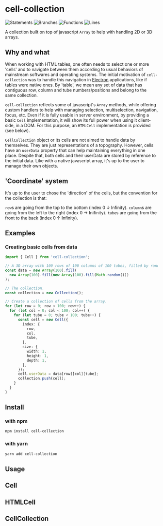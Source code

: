 # cell-collection

![Statements](https://img.shields.io/badge/statements-100%25-brightgreen.svg?style=flat) ![Branches](https://img.shields.io/badge/branches-86.55%25-yellow.svg?style=flat) ![Functions](https://img.shields.io/badge/functions-100%25-brightgreen.svg?style=flat) ![Lines](https://img.shields.io/badge/lines-100%25-brightgreen.svg?style=flat)

A collection built on top of javascript `Array` to help with handling 2D or 3D arrays.

## Why and what

When working with HTML tables, one often needs to select one or more 'cells' and to navigate between them according to usual behaviors of mainstream softwares and operating systems. The initial motivation of `cell-collection` was to handle this navigation in [Electron](https://www.electronjs.org/) applications, like if tables were native ones. By 'table', we mean any set of data that has contiguous row, column and tube numbers/positions and belong to the same collection.

`cell-collection` reflects some of javascript's `Array` methods, while offering custom handlers to help with managing selection, multiselection, navigation, focus, etc. Even if it is fully usable in server environment, by providing a basic `Cell` implementation, it will show its full power when using it client-side, in a DOM. For this purpose, an `HTMLCell` implementation is provided (see below).

`CellCollection` object or its cells are not aimed to handle data by themselves. They are just representations of a topography. However, cells have an `userData` property that can help maintaining everything in one place. Despite that, both cells and their userData are stored by reference to the initial data. Like with a native javascript array, it's up to the user to manage their own objects.

## 'Coordinate' system

It's up to the user to chose the 'direction' of the cells, but the convention for the collection is that:

`row`s are going from the top to the bottom (index 0 &darr; Infinity).
`column`s are going from the left to the right (index 0 &rarr; Inifinity).
`tube`s are going from the front to the back (index 0 &uarr; Infinity).

## Examples

### Creating basic cells from data

```typescript
import { Cell } from 'cell-collection';

// A 3D array with 100 rows of 100 columns of 100 tubes, filled by random numbers.
const data = new Array(100).fill(
  new Array(100).fill(new Array(100).fill(Math.random()))
);

// The collection.
const collection = new Collection();

// Create a collection of cells from the array.
for (let row = 0; row < 100; row++) {
  for (let col = 0; col < 100; col++) {
    for (let tube = 0; tube < 100; tube++) {
      const cell = new Cell({
        index: {
          row,
          col,
          tube,
        },
        size: {
          width: 1,
          height: 1,
          depth: 1,
        },
      });
      cell.userData = data[row][col][tube];
      collection.push(cell);
    }
  }
}
```

## Install

### with npm

```sh
npm install cell-collection
```

### with yarn

```sh
yarn add cell-collection
```

## Usage

## Cell

## HTMLCell

## CellCollection
